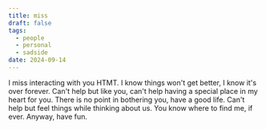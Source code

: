 ```yaml
---
title: miss
draft: false
tags:
  - people
  - personal
  - sadside
date: 2024-09-14
---
```

I miss interacting with you HTMT. I know things won't get better, I know it's over forever. Can't help but like you, can't help having a special place in my heart for you. There is no point in bothering you, have a good life. Can't help but feel things while thinking about us. You know where to find me, if ever.
Anyway, have fun.
